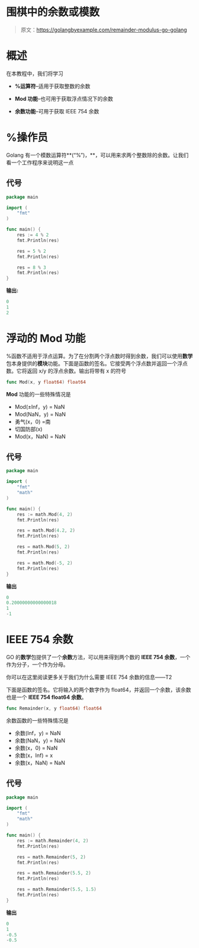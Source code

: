# 围棋中的余数或模数

> 原文：<https://golangbyexample.com/remainder-modulus-go-golang>

# **概述**

在本教程中，我们将学习

*   **%运算符**–适用于获取整数的余数

*   **Mod 功能**–也可用于获取浮点情况下的余数

*   **余数功能**–可用于获取 IEEE 754 余数

# **%操作员**

Golang 有一个模数运算符**(“%”)，**，可以用来求两个整数除的余数。让我们看一个工作程序来说明这一点

## **代号**

```go
package main

import (
    "fmt"
)

func main() {
    res := 4 % 2
    fmt.Println(res)

    res = 5 % 2
    fmt.Println(res)

    res = 8 % 3
    fmt.Println(res)
}
```

**输出:**

```go
0
1
2
```

# **浮动的 Mod 功能**

%函数不适用于浮点运算。为了在分割两个浮点数时得到余数，我们可以使用**数学**包本身提供的**模块**功能。下面是函数的签名。它接受两个浮点数并返回一个浮点数。它将返回 x/y 的浮点余数。输出将带有 x 的符号

```go
func Mod(x, y float64) float64
```

**Mod** 功能的一些特殊情况是

*   Mod(±Inf，y) = NaN
*   Mod(NaN，y) = NaN
*   勇气(x，0) =南
*   切国防部(x)
*   Mod(x，NaN) = NaN

## **代号**

```go
package main

import (
    "fmt"
    "math"
)

func main() {
    res := math.Mod(4, 2)
    fmt.Println(res)

    res = math.Mod(4.2, 2)
    fmt.Println(res)

    res = math.Mod(5, 2)
    fmt.Println(res)

    res = math.Mod(-5, 2)
    fmt.Println(res)
}
```

**输出**

```go
0
0.20000000000000018
1
-1
```

# **IEEE 754 余数**

GO 的**数学**包提供了一个**余数**方法，可以用来得到两个数的 **IEEE 754 余数**，一个作为分子，一个作为分母。

你可以在这里阅读更多关于我们为什么需要 IEEE 754 余数的信息——T2

下面是函数的签名。它将输入的两个数字作为 float64，并返回一个余数，该余数也是一个 **IEEE 754 float64 余数**。

```go
func Remainder(x, y float64) float64
```

余数函数的一些特殊情况是

*   余数(Inf，y) = NaN
*   余数(NaN，y) = NaN
*   余数(x，0) = NaN
*   余数(x，Inf) = x
*   余数(x，NaN) = NaN

## **代号**

```go
package main

import (
    "fmt"
    "math"
)

func main() {
    res := math.Remainder(4, 2)
    fmt.Println(res)

    res = math.Remainder(5, 2)
    fmt.Println(res)

    res = math.Remainder(5.5, 2)
    fmt.Println(res)

    res = math.Remainder(5.5, 1.5)
    fmt.Println(res)
}
```

**输出**

```go
0
1
-0.5
-0.5
```